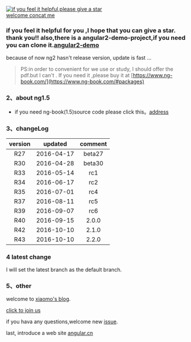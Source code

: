 [![if you feel it helpful,please give a star](http://static.xiaomo.info/images/star.jpg)](https://github.com/qq83387856/angular2)     
[welcome concat me](http://blog.xiaomo.info/about) 

### if you feel it helpful for you ,I hope that you can give a star. thank you!! also,there is a angular2-demo-project,if you need you can clone it.[angular2-demo](https://github.com/qq83387856/angular2-demo)  
because of now ng2 hasn't release version, update is fast ...
   
>PS:in order to convenient for we use or study, I should offer the pdf.but I can't . If you need it ,please buy it at [https://www.ng-book.com/](https://www.ng-book.com/#packages)    

### 2、about ng1.5   
* if you need ng-book(1.5)source code please click this。[address](https://github.com/qq83387856/ng-book-code/tree/master)

### 3、changeLog   
| version |updated|comment|
|:-------:|:------:|:---------:|
| R27|2016-04-17|beta27|
| R30|2016-04-28|beta30|
| R33|2016-05-14|rc1|
| R34|2016-06-17|rc2|
| R35|2016-07-01|rc4|
| R37|2016-08-11|rc5|
| R39|2016-09-07|rc6|
| R40|2016-09-15|2.0.0|
| R42|2016-10-10|2.1.0|
| R43|2016-10-10|2.2.0|

### 4 latest change
I will set the latest branch as the default branch.

### 5、other
welcome to [xiaomo's blog](http://blog.xiaomo.info).

[click to join us](http://jq.qq.com/?_wv=1027&k=29LUKS8)

if you hava any questions,welcome new [issue](https://github.com/AngularLovers/angular2/issues).

last, introduce a web site [angular.cn](http://angular.cn)

